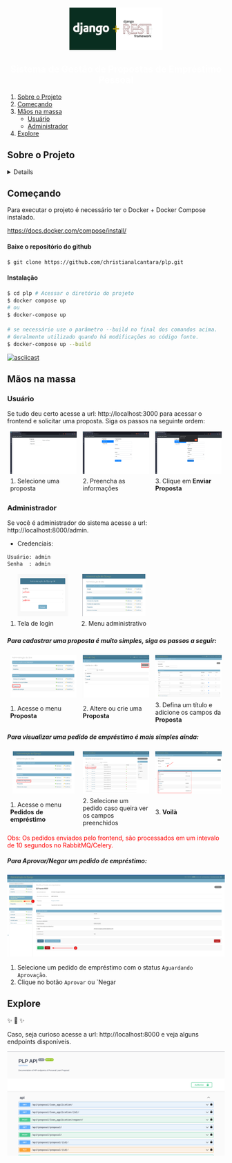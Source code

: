 <p align="center">
  <a href="https://github.com/christianalcantara/ntk">
    <img style="height: 7em" src="docs/images/logo.png" alt="Logo">
  </a>
</p>

<h2 align="center" style="color: white;" ali>Sistema de Gestão de Propostas de Empréstimo Pessoal</h3>

<ol>
<li>
  <a href="#sobre-o-projeto">Sobre o Projeto</a>
</li>
<li>
  <a href="#começando">Começando</a>
</li>
<li>
  <a href="#mãos-na-massa">Mãos na massa</a>
  <ul>
    <li><a href="#usuário">Usuário</a></li>
    <li><a href="#administrador">Administrador</a></li>
  </ul>
</li>
<li>
   <a href="#explore">Explore</a>
</li>
</ol>

<!-- SOBRE O PROJETO -->

## Sobre o Projeto

<details>

# Challenge Django Consultant

## _Teste Técnico para Consultor Django DigitalSys_

### Introdução

Esse teste técnico visa avaliar a sua proficiência em Django com um problema real, vocẽ terá passo-a-passo de como proceder para realizar e enviar o teste técnico

### Entrega

A entrega desse desafio deverá ser feita através do e-mail code-challenge@digitalsys.com.br com as seguintes características:

- **Título do E-mail:** Code-Challenge: Django Consultant-
- **Conteúdo do E-mail:** Seu nome completo, link do github e link do seu linkedin

### _Definition of Done_ para seu projeto

- Tenha em mente que a pessoa que for avaliar seu projeto não lerá seu código antes de vê-lo funcionar, por isso, inclua no README do projeto as instruções para rodar seu projeto com sucesso.
- Dê preferência a uma solução dockerizada, um docker-compose com todas as dependências do projeto costumam funcionar melhor do que depender que o ambiente da outra pessoa possua as dependências
- Certifique-se que seu projeto faz o setup do ambiente corretamente, como, por exemplo realizar as migrações de banco, criação de usuário inicial e qualquer outra config que se fizer necessária

**Importante:** Testes técnicos não funcionais são automaticamente desconsiderados do processo

### Stack Desejada

- Django
- Django Celery
- Django Rest Framework

## Desafio Técnico

A `Loans For Good` (LFG) é uma empresa multinacional especializada na concessão de crédito e está vindo para o Brasil, para iniciar sua operação, você foi contratado como o primeiro desenvolvedor dela no Brasil e será o responsável por criar a plataforma de empréstimo.

### Requisitos Funcionais

O sistema deverá ter uma interface web onde pessoas possam solicitar propostas, nessa interface não será necessário que a pessoa esteja logada no sistema ou mesmo que ela possua um usuário no sistema

O sistema deve oferecer flexibilidade para que o admin do sistema possa configurar quais os campos que a proposta deve conter, ou seja, caberá a alguém de dentro da empresa definir o que deverá ser pedido de informação para o solicitante da proposta

A proposta deverá passar por uma avaliação automatizada através de uma API de Análise de Crédito já desenvolvida (documentação da API disponível em: https://loan-processor.digitalsys.com.br/swagger/index.html), caso a API retorne o status de não aprovado, a proposta deve ser negada automaticamente, caso seja aprovada, deverá ser disponibilizada para avaliação humana.

Deve haver uma listagem dentro do sistema para que o admin visualize as propostas, para aquelas marcadas para análise humana o admin deve poder mudar o status da proposta para 'Aprovada' ou 'Negada'

### Sugestão para o Desenvolvimento

- Fazer a interface de preenchimento de propostas numa interface á parte (pode ser usado um framework web como ReactJS, VueJS, Angular ou mesmo só HTML com CSS e JS)
- Essa interface de preenchimento de propostas deve se comunicar com o projeto em Django através de API
- Utilizar o Django Celery para receber as propostas vindo da API Django e realizar a chamada para a API de Análise de Crédito
- Utilizar o Django Admin para toda a parte de back-office (criação dos campos de proposta, análise da proposta, etc)

</details>

<!-- COMEÇANDO -->

## Começando

Para executar o projeto é necessário ter o Docker + Docker Compose instalado.

https://docs.docker.com/compose/install/

#### Baixe o repositório do github

```bash
$ git clone https://github.com/christianalcantara/plp.git
```

#### Instalação

```bash
$ cd plp # Acessar o diretório do projeto
$ docker compose up
# ou
$ docker-compose up

# se necessário use o parâmetro --build no final dos comandos acima.
# Geralmente utilizado quando há modificações no código fonte.
$ docker-compose up --build
```

[![asciicast](https://asciinema.org/a/lbaeiwVjwWKTuGMHRBXyR4ZnQ.svg)](https://asciinema.org/a/lbaeiwVjwWKTuGMHRBXyR4ZnQ)

<!-- USABILIDADE -->

## Mãos na massa

### Usuário

Se tudo deu certo acesse a url: http://localhost:3000 para acessar o frontend e solicitar uma proposta.
Siga os passos na seguinte ordem:

<table>
<thead>
    <tr style="border: #e24545">
        <td class="tg-0pky" style="width: 33%; border: unset"><img style="height: 7em" src="docs/images/tela_proposta_1.png" alt="Logo"></td>
        <td class="tg-0pky" style="width: 33%; border: unset"><img style="height: 7em" src="docs/images/tela_proposta_2.png" alt="Logo"></td>
        <td class="tg-0pky" style="width: 33%; border: unset"><img style="height: 7em" src="docs/images/tela_proposta_3.png" alt="Logo"></td>
    </tr>
    <tr style="border: #e24545">
        <td class="tg-0pky" style="width: 33%; border: unset">1. Selecione uma proposta</td>
        <td class="tg-0pky" style="width: 33%; border: unset">2. Preencha as informações</td>
        <td class="tg-0pky" style="width: 33%; border: unset">3. Clique em <b>Enviar Proposta</b></td>
    </tr>

</thead>
</table>

### Administrador

Se você é administrador do sistema acesse a url: http://localhost:8000/admin.

- Credenciais:

```
Usuário: admin
Senha  : admin
```

<table>
<thead>
    <tr style="border: unset">
        <td class="tg-0pky" style="text-align: center; width: 50%; border: unset"><img style="height: 7em" src="docs/images/login.png" alt="Logo"></td>
        <td class="tg-0pky" style="text-align: center; width: 50%; border: unset"><img style="height: 7em" src="docs/images/admin_home.png" alt="Logo"></td>
    </tr>
    <tr style="border: #e24545">
        <td class="tg-0pky" style="border: unset">1. Tela de login</td>
        <td class="tg-0pky" style="border: unset">2. Menu administrativo</td>
    </tr>
</thead>
</table>

##### Para cadastrar uma proposta é muito simples, siga os passos a seguir:

<table>
<thead>
    <tr style="border: #e24545">
        <td class="tg-0pky" style="text-align: center; width: 33%; border: unset"><img style="height: 7em" src="docs/images/admin_proposal_menu.png" alt="Logo"></td>
        <td class="tg-0pky" style="text-align: center; width: 33%; border: unset"><img style="height: 7em" src="docs/images/admin_proposal_list.png" alt="Logo"></td>
        <td class="tg-0pky" style="text-align: center; width: 33%; border: unset"><img style="height: 7em" src="docs/images/admin_proposal_view.png" alt="Logo"></td>
    </tr>
    <tr style="border: #e24545">
        <td class="tg-0pky" style="border: unset">1. Acesse o menu <b>Proposta</b></td>
        <td class="tg-0pky" style="border: unset">2. Altere ou crie uma <b>Proposta</b></td>
        <td class="tg-0pky" style="border: unset">3. Defina um título e adicione os campos da <b>Proposta</b></td>
    </tr>
</thead>
</table>

##### Para visualizar uma pedido de empréstimo é mais simples ainda:

<table>
<thead>
    <tr style="border: #e24545">
        <td class="tg-0pky" style="text-align: center; width: 33%; border: unset"><img style="height: 7em" src="docs/images/admin_loan_menu.png" alt="Logo"></td>
        <td class="tg-0pky" style="text-align: center; width: 33%; border: unset"><img style="height: 7em" src="docs/images/admin_loan_list.png" alt="Logo"></td>
        <td class="tg-0pky" style="text-align: center; width: 33%; border: unset"><img style="height: 7em" src="docs/images/admin_loan_view.png" alt="Logo"></td>
    </tr>
    <tr style="border: #e24545">
        <td class="tg-0pky" style="border: unset">1. Acesse o menu <b>Pedidos de empréstimo</b></td>
        <td class="tg-0pky" style="border: unset">2. Selecione um pedido caso queira ver os campos preenchidos</td>
        <td class="tg-0pky" style="border: unset">3. <b>Voilà</b></td>
    </tr>
</thead>
</table>
<p style="color: red">Obs: Os pedidos enviados pelo frontend, são processados em um intevalo de 10 segundos no RabbitMQ/Celery.</p>

##### Para Aprovar/Negar um pedido de empréstimo:

<img src="docs/images/tela_proposta_4.png" alt="Logo">

1. Selecione um pedido de empréstimo com o status `Aguardando Aprovação`.
2. Clique no botão `Aprovar` ou `Negar

## Explore

✨ 🍰 ✨

Caso, seja curioso acesse a url: http://localhost:8000 e veja alguns endpoints disponíveis.

<p align="center">
    <img src="docs/images/api.png">
</p>
